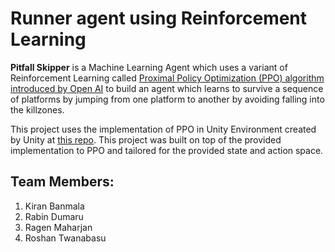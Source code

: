 # Runner agent using Reinforcement Learning

**Pitfall Skipper** is a Machine Learning Agent which uses a variant of Reinforcement Learning called [Proximal Policy Optimization (PPO) algorithm introduced by Open AI](https://blog.openai.com/openai-baselines-ppo/) to build an agent which learns to survive a sequence of platforms by jumping from one platform to another by avoiding falling into the killzones.

This project uses the implementation of PPO in Unity Environment created by Unity at [this repo](https://github.com/unity-technologies/ml-agents). This project was built on top of the provided implementation to PPO and tailored for the provided state and action space.

## Team Members:
1. Kiran Banmala 
2. Rabin Dumaru
3. Ragen Maharjan
4. Roshan Twanabasu
